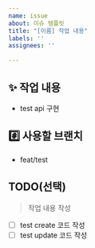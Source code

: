 ```yaml
---
name: issue
about: 이슈 템플릿
title: "[이름] 작업 내용"
labels: ''
assignees: ''

---
```


<!-- 제목 예시: [하상준] README.md 작성  -->
<!-- 작업 내용: 작업 내용과 이유등을 작성 -->
<!-- 사용할 브랜치: 생성할 브랜치 명을 작성 -->


## ✨ 작업 내용
- test api 구현

## #️⃣ 사용할 브랜치
- feat/test

## TODO(선택)
> 작업 내용 작성
- [ ] test create 코드 작성
- [ ] test update 코드 작성

